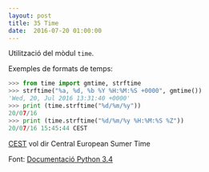 ```yaml
---
layout: post
title: 35 Time
date:  2016-07-20 01:00:00
---
```


Utilització del mòdul `time`.

Exemples de formats de temps:

```python
>>> from time import gmtime, strftime
>>> strftime("%a, %d, %b %Y %H:%M:%S +0000", gmtime())
'Wed, 20, Jul 2016 13:31:40 +0000'
>>> print (time.strftime("%d/%m/%y"))
20/07/16
>>> print (time.strftime("%d/%m/%y %H:%M:%S %Z"))
20/07/16 15:45:44 CEST
```

[CEST](http://pvilas.com/2011/11/tiempo-est-cet-cest.html) vol dir Central European Sumer Time

Font: [Documentació Python 3.4](https://docs.python.org/3.4/library/time.html)
